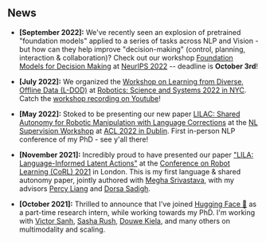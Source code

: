 ## News

- **[September 2022]:** We've recently seen an explosion of pretrained "foundation models" applied to a series
of tasks across NLP and Vision - but how can they help improve "decision-making" (control, planning, interaction & collaboration)? 
Check out our workshop [Foundation Models for Decision Making](https://sites.google.com/view/fmdm-neurips/) at [NeurIPS 2022](https://nips.cc/) -- deadline is **October 3rd**!

- **[July 2022]:** We organized the [Workshop on Learning from Diverse, Offline Data (L-DOD)](https://sites.google.com/view/l-dod-rss2022)
at [Robotics: Science and Systems 2022 in NYC](https://roboticsconference.org/). Catch the [workshop recording on Youtube](https://www.youtube.com/watch?v=lHXp6j6YrY4)!

- **[May 2022]:** Stoked to be presenting our new paper [LILAC: Shared Autonomy for Robotic Manipulation with Language
 Corrections](/assets/papers/nlsupervision22.pdf) at the [NL Supervision Workshop](https://sites.google.com/princeton.edu/nl-supervision) 
 at [ACL 2022 in Dublin](https://www.2022.aclweb.org/). First in-person NLP conference of my PhD - see y'all there!

- **[November 2021]:** Incredibly proud to have presented our paper ["LILA: Language-Informed Latent Actions"](https://arxiv.org/abs/2111.03205) 
at the [Conference on Robot Learning (CoRL) 2021](https://www.robot-learning.org/) in London. This is my first language
 & shared autonomy paper, jointly authored with [Megha Srivastava](https://web.stanford.edu/~meghas/), with my advisors
 [Percy Liang](https://cs.stanford.edu/~pliang/) and [Dorsa Sadigh](https://dorsa.fyi/).

- **[October 2021]:** Thrilled to announce that I've joined [Hugging Face 🤗](https://huggingface.co/) as a part-time
research intern, while working towards my PhD. I'm working with [Victor Sanh](https://scholar.google.fr/citations?user=6STg_7IAAAAJ&hl=fr), 
[Sasha Rush](http://rush-nlp.com/), [Douwe Kiela](https://douwekiela.github.io/), and many others on multimodality and
scaling. 
